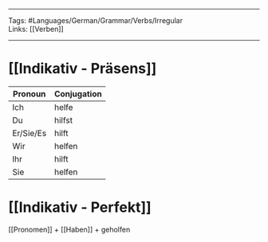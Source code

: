 ___
Tags: #Languages/German/Grammar/Verbs/Irregular  
Links: [[Verben]]
___
# [[Indikativ - Präsens]]
Pronoun|Conjugation
------------ | ------------
Ich | helfe
Du | hilfst
Er/Sie/Es | hilft
Wir | helfen
Ihr | hilft
Sie | helfen


# [[Indikativ - Perfekt]]
[[Pronomen]] + [[Haben]] + geholfen